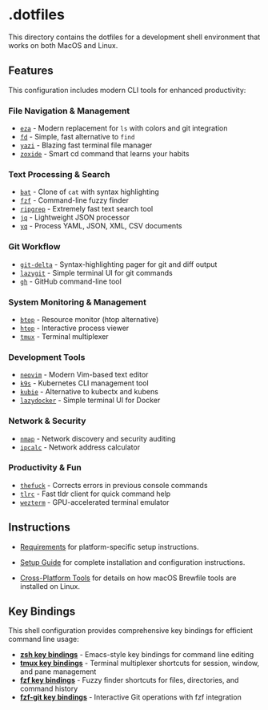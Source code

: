 # .dotfiles
This directory contains the dotfiles for a development shell environment that works on both MacOS and Linux.

## Features

This configuration includes modern CLI tools for enhanced productivity:

### File Navigation & Management
- [`eza`](https://github.com/eza-community/eza) - Modern replacement for `ls` with colors and git integration
- [`fd`](https://github.com/sharkdp/fd) - Simple, fast alternative to `find`
- [`yazi`](https://yazi-rs.github.io/) - Blazing fast terminal file manager
- [`zoxide`](https://github.com/ajeetdsouza/zoxide) - Smart cd command that learns your habits

### Text Processing & Search
- [`bat`](https://github.com/sharkdp/bat) - Clone of `cat` with syntax highlighting
- [`fzf`](https://github.com/junegunn/fzf) - Command-line fuzzy finder
- [`ripgrep`](https://github.com/BurntSushi/ripgrep) - Extremely fast text search tool
- [`jq`](https://jqlang.github.io/jq/) - Lightweight JSON processor
- [`yq`](https://github.com/mikefarah/yq) - Process YAML, JSON, XML, CSV documents

### Git Workflow
- [`git-delta`](https://github.com/dandavison/delta) - Syntax-highlighting pager for git and diff output
- [`lazygit`](https://github.com/jesseduffield/lazygit) - Simple terminal UI for git commands
- [`gh`](https://github.com/cli/cli) - GitHub command-line tool

### System Monitoring & Management
- [`btop`](https://github.com/aristocratos/btop) - Resource monitor (htop alternative)
- [`htop`](https://github.com/htop-dev/htop) - Interactive process viewer
- [`tmux`](https://github.com/tmux/tmux) - Terminal multiplexer

### Development Tools
- [`neovim`](https://neovim.io/) - Modern Vim-based text editor
- [`k9s`](https://k9scli.io/) - Kubernetes CLI management tool
- [`kubie`](https://github.com/sbstp/kubie) - Alternative to kubectx and kubens
- [`lazydocker`](https://github.com/jesseduffield/lazydocker) - Simple terminal UI for Docker

### Network & Security
- [`nmap`](https://nmap.org/) - Network discovery and security auditing
- [`ipcalc`](https://github.com/kjokjo/ipcalc) - Network address calculator

### Productivity & Fun
- [`thefuck`](https://github.com/nvbn/thefuck) - Corrects errors in previous console commands
- [`tlrc`](https://github.com/tldr-pages/tlrc) - Fast tldr client for quick command help
- [`wezterm`](https://wezfurlong.org/wezterm/) - GPU-accelerated terminal emulator

## Instructions

- [Requirements](doc/requirements.md) for platform-specific setup instructions.

- [Setup Guide](doc/setup.md) for complete installation and configuration instructions.

- [Cross-Platform Tools](doc/cross-platform-tools.md) for details on how macOS Brewfile tools are installed on Linux.

## Key Bindings

This shell configuration provides comprehensive key bindings for efficient command line usage:

- **[zsh key bindings](doc/zsh-keybindings.md)** - Emacs-style key bindings for command line editing
- **[tmux key bindings](doc/tmux-keybindings.md)** - Terminal multiplexer shortcuts for session, window, and pane management
- **[fzf key bindings](doc/fzf-keybindings.md)** - Fuzzy finder shortcuts for files, directories, and command history
- **[fzf-git key bindings](doc/fzf-git-keybindings.md)** - Interactive Git operations with fzf integration
